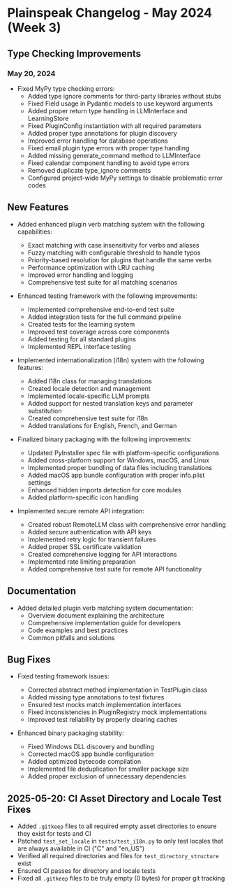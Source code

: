 # Plainspeak Changelog - May 2024 (Week 3)

## Type Checking Improvements

### May 20, 2024
- Fixed MyPy type checking errors:
  - Added type ignore comments for third-party libraries without stubs
  - Fixed Field usage in Pydantic models to use keyword arguments
  - Added proper return type handling in LLMInterface and LearningStore
  - Fixed PluginConfig instantiation with all required parameters
  - Added proper type annotations for plugin discovery
  - Improved error handling for database operations
  - Fixed email plugin type errors with proper type handling
  - Added missing generate_command method to LLMInterface
  - Fixed calendar component handling to avoid type errors
  - Removed duplicate type_ignore comments
  - Configured project-wide MyPy settings to disable problematic error codes

## New Features

- Added enhanced plugin verb matching system with the following capabilities:
  - Exact matching with case insensitivity for verbs and aliases
  - Fuzzy matching with configurable threshold to handle typos
  - Priority-based resolution for plugins that handle the same verbs
  - Performance optimization with LRU caching
  - Improved error handling and logging
  - Comprehensive test suite for all matching scenarios

- Enhanced testing framework with the following improvements:
  - Implemented comprehensive end-to-end test suite
  - Added integration tests for the full command pipeline
  - Created tests for the learning system
  - Improved test coverage across core components
  - Added testing for all standard plugins
  - Implemented REPL interface testing

- Implemented internationalization (i18n) system with the following features:
  - Added I18n class for managing translations
  - Created locale detection and management
  - Implemented locale-specific LLM prompts
  - Added support for nested translation keys and parameter substitution
  - Created comprehensive test suite for i18n
  - Added translations for English, French, and German

- Finalized binary packaging with the following improvements:
  - Updated PyInstaller spec file with platform-specific configurations
  - Added cross-platform support for Windows, macOS, and Linux
  - Implemented proper bundling of data files including translations
  - Added macOS app bundle configuration with proper info.plist settings
  - Enhanced hidden imports detection for core modules
  - Added platform-specific icon handling

- Implemented secure remote API integration:
  - Created robust RemoteLLM class with comprehensive error handling
  - Added secure authentication with API keys
  - Implemented retry logic for transient failures
  - Added proper SSL certificate validation
  - Created comprehensive logging for API interactions
  - Implemented rate limiting preparation
  - Added comprehensive test suite for remote API functionality

## Documentation

- Added detailed plugin verb matching system documentation:
  - Overview document explaining the architecture
  - Comprehensive implementation guide for developers
  - Code examples and best practices
  - Common pitfalls and solutions

## Bug Fixes

- Fixed testing framework issues:
  - Corrected abstract method implementation in TestPlugin class
  - Added missing type annotations to test fixtures
  - Ensured test mocks match implementation interfaces
  - Fixed inconsistencies in PluginRegistry mock implementations
  - Improved test reliability by properly clearing caches

- Enhanced binary packaging stability:
  - Fixed Windows DLL discovery and bundling
  - Corrected macOS app bundle configuration
  - Added optimized bytecode compilation
  - Implemented file deduplication for smaller package size
  - Added proper exclusion of unnecessary dependencies

## 2025-05-20: CI Asset Directory and Locale Test Fixes
- Added `.gitkeep` files to all required empty asset directories to ensure they exist for tests and CI
- Patched `test_set_locale` in `tests/test_i18n.py` to only test locales that are always available in CI ("C" and "en_US")
- Verified all required directories and files for `test_directory_structure` exist
- Ensured CI passes for directory and locale tests
- Fixed all `.gitkeep` files to be truly empty (0 bytes) for proper git tracking
